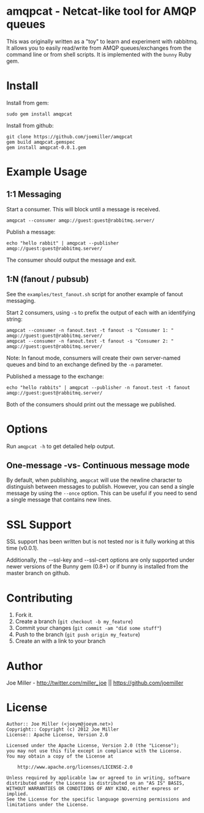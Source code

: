 amqpcat - Netcat-like tool for AMQP queues
==========================================

This was originally written as a "toy" to learn and experiment with
rabbitmq. It allows you to easily read/write from AMQP queues/exchanges
from the command line or from shell scripts. It is implemented with the
`bunny` Ruby gem.

Install
=======

Install from gem:

    sudo gem install amqpcat

Install from github:

    git clone https://github.com/joemiller/amqpcat
    gem build amqpcat.gemspec
    gem install amqpcat-0.0.1.gem

Example Usage
=============

1:1 Messaging
-------------

Start a consumer. This will block until a message is received.

    amqpcat --consumer amqp://guest:guest@rabbitmq.server/

Publish a message:

    echo "hello rabbit" | amqpcat --publisher amqp://guest:guest@rabbitmq.server/

The consumer should output the message and exit.

1:N (fanout / pubsub)
--------------------
See the `examples/test_fanout.sh` script for another example of fanout
messaging.

Start 2 consumers, using `-s` to prefix the output of each with an
identifying string:

    amqpcat --consumer -n fanout.test -t fanout -s "Consumer 1: " amqp://guest:guest@rabbitmq.server/
    amqpcat --consumer -n fanout.test -t fanout -s "Consumer 2: " amqp://guest:guest@rabbitmq.server/

Note: In fanout mode, consumers will create their own server-named queues and bind to an exchange
defined by the `-n` parameter.

Published a message to the exchange:

    echo "hello rabbits" | amqpcat --publisher -n fanout.test -t fanout amqp://guest:guest@rabbitmq.server/

Both of the consumers should print out the message we published.

Options
=======
Run `amqpcat -h` to get detailed help output.

One-message -vs- Continuous message mode
----------------------------------------
By default, when publishing, `amqpcat` will use the newline character to 
distinguish between messages to publish. However, you can send a single
message by using the `--once` option. This can be useful if you need
to send a single message that contains new lines.

SSL Support
===========
SSL support has been written but is not tested nor is it fully working
at this time (v0.0.1).
 
Additionally, the --ssl-key and --ssl-cert options are only supported 
under newer versions of the Bunny gem (0.8+) or if bunny is installed
from the master branch on github.

Contributing
===========
1. Fork it.
2. Create a branch (`git checkout -b my_feature`)
3. Commit your changes (`git commit -am "did some stuff"`)
4. Push to the branch (`git push origin my_feature`)
5. Create an with a link to your branch

Author
======

Joe Miller - http://twitter.com/miller_joe || https://github.com/joemiller

License
=======

    Author:: Joe Miller (<joeym@joeym.net>)
    Copyright:: Copyright (c) 2012 Joe Miller
    License:: Apache License, Version 2.0

    Licensed under the Apache License, Version 2.0 (the "License");
    you may not use this file except in compliance with the License.
    You may obtain a copy of the License at

        http://www.apache.org/licenses/LICENSE-2.0

    Unless required by applicable law or agreed to in writing, software
    distributed under the License is distributed on an "AS IS" BASIS,
    WITHOUT WARRANTIES OR CONDITIONS OF ANY KIND, either express or implied.
    See the License for the specific language governing permissions and
    limitations under the License.